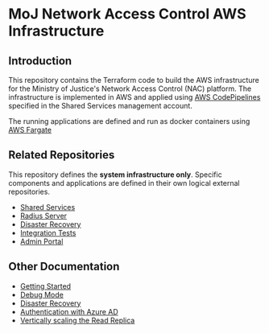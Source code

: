 # MoJ Network Access Control AWS Infrastructure

## Introduction

This repository contains the Terraform code to build the AWS infrastructure for the Ministry of Justice's Network Access Control (NAC) platform. The infrastructure is implemented in AWS and applied using [AWS CodePipelines](https://aws.amazon.com/codepipeline/) specified in the Shared Services management account.

The running applications are defined and run as docker containers using [AWS Fargate](https://aws.amazon.com/fargate/)

## Related Repositories

This repository defines the **system infrastructure only**. Specific components and applications are defined in their own logical external repositories.

- [Shared Services](https://github.com/ministryofjustice/staff-device-shared-services-infrastructure)
- [Radius Server](https://github.com/ministryofjustice/network-access-control-server)
- [Disaster Recovery](https://github.com/ministryofjustice/network-access-control-disaster-recovery)
- [Integration Tests](https://github.com/ministryofjustice/network-access-control-integration-tests)
- [Admin Portal](https://github.com/ministryofjustice/network-access-control-admin)

## Other Documentation

- [Getting Started](documentation/getting-started.md)
- [Debug Mode](documentation/debug-mode.md)
- [Disaster Recovery](documentation/disaster-recovery.md)
- [Authentication with Azure AD](documentation/azure-ad.md)
- [Vertically scaling the Read Replica](documentation/database-upgrade.md)
